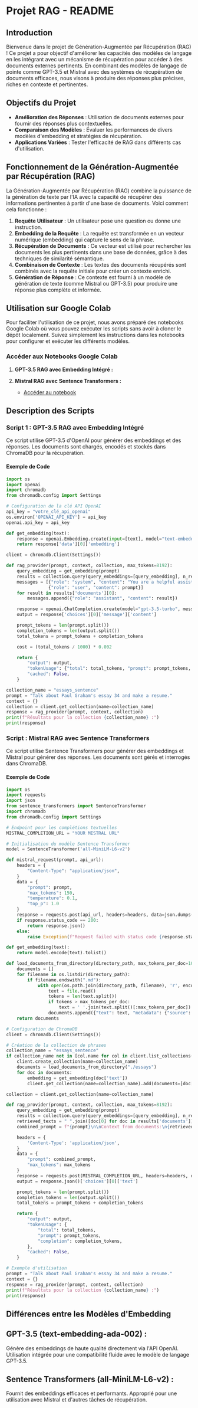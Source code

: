 # Projet RAG - README

## Introduction

Bienvenue dans le projet de Génération-Augmentée par Récupération (RAG) ! Ce projet a pour objectif d'améliorer les capacités des modèles de langage en les intégrant avec un mécanisme de récupération pour accéder à des documents externes pertinents. En combinant des modèles de langage de pointe comme GPT-3.5 et Mistral avec des systèmes de récupération de documents efficaces, nous visons à produire des réponses plus précises, riches en contexte et pertinentes.

## Objectifs du Projet

- **Amélioration des Réponses** : Utilisation de documents externes pour fournir des réponses plus contextuelles.
- **Comparaison des Modèles** : Évaluer les performances de divers modèles d'embedding et stratégies de récupération.
- **Applications Variées** : Tester l'efficacité de RAG dans différents cas d'utilisation.


## Fonctionnement de la Génération-Augmentée par Récupération (RAG)

La Génération-Augmentée par Récupération (RAG) combine la puissance de la génération de texte par l'IA avec la capacité de récupérer des informations pertinentes à partir d'une base de documents. Voici comment cela fonctionne :

1. **Requête Utilisateur** : Un utilisateur pose une question ou donne une instruction.
2. **Embedding de la Requête** : La requête est transformée en un vecteur numérique (embedding) qui capture le sens de la phrase.
3. **Récupération de Documents** : Ce vecteur est utilisé pour rechercher les documents les plus pertinents dans une base de données, grâce à des techniques de similarité sémantique.
4. **Combinaison de Contexte** : Les textes des documents récupérés sont combinés avec la requête initiale pour créer un contexte enrichi.
5. **Génération de Réponse** : Ce contexte est fourni à un modèle de génération de texte (comme Mistral ou GPT-3.5) pour produire une réponse plus complète et informée.


## Utilisation sur Google Colab

Pour faciliter l'utilisation de ce projet, nous avons préparé des notebooks Google Colab où vous pouvez exécuter les scripts sans avoir à cloner le dépôt localement. Suivez simplement les instructions dans les notebooks pour configurer et exécuter les différents modèles.

### Accéder aux Notebooks Google Colab

1. **GPT-3.5 RAG avec Embedding Intégré :**
   
2. **Mistral RAG avec Sentence Transformers :**
   - [Accéder au notebook ](https://colab.research.google.com/drive/1_12pB2iXumTAjBUqRdJyOf91_1492MLx#scrollTo=6jEjGNNZ8RIo)

## Description des Scripts

### Script 1 : GPT-3.5 RAG avec Embedding Intégré

Ce script utilise GPT-3.5 d'OpenAI pour générer des embeddings et des réponses. Les documents sont chargés, encodés et stockés dans ChromaDB pour la récupération.

#### Exemple de Code

```python
import os
import openai
import chromadb
from chromadb.config import Settings

# Configuration de la clé API OpenAI
api_key = "votre_clé_api_openai"
os.environ['OPENAI_API_KEY'] = api_key
openai.api_key = api_key

def get_embedding(text):
    response = openai.Embedding.create(input=[text], model="text-embedding-ada-002")
    return response['data'][0]['embedding']

client = chromadb.Client(Settings())

def rag_provider(prompt, context, collection, max_tokens=8192):
    query_embedding = get_embedding(prompt)
    results = collection.query(query_embeddings=[query_embedding], n_results=5)
    messages = [{"role": "system", "content": "You are a helpful assistant."},
                {"role": "user", "content": prompt}]
    for result in results['documents'][0]:
        messages.append({"role": "assistant", "content": result})

    response = openai.ChatCompletion.create(model="gpt-3.5-turbo", messages=messages)
    output = response['choices'][0]['message']['content']

    prompt_tokens = len(prompt.split())
    completion_tokens = len(output.split())
    total_tokens = prompt_tokens + completion_tokens

    cost = (total_tokens / 1000) * 0.002

    return {
        "output": output,
        "tokenUsage": {"total": total_tokens, "prompt": prompt_tokens, "completion": completion_tokens, "cost": cost},
        "cached": False,
    }

collection_name = "essays_sentence"
prompt = "Talk about Paul Graham's essay 34 and make a resume."
context = {}
collection = client.get_collection(name=collection_name)
response = rag_provider(prompt, context, collection)
print(f"Résultats pour la collection {collection_name} :")
print(response)
```






### Script : Mistral RAG avec Sentence Transformers

Ce script utilise Sentence Transformers pour générer des embeddings et Mistral pour générer des réponses. Les documents sont gérés et interrogés dans ChromaDB.

#### Exemple de Code

```python
import os
import requests
import json
from sentence_transformers import SentenceTransformer
import chromadb
from chromadb.config import Settings

# Endpoint pour les complétions textuelles
MISTRAL_COMPLETION_URL = "YOUR MISTRAL URL"

# Initialisation du modèle Sentence Transformer
model = SentenceTransformer('all-MiniLM-L6-v2')

def mistral_request(prompt, api_url):
    headers = {
        "Content-Type": "application/json",
    }
    data = {
        "prompt": prompt,
        "max_tokens": 150,
        "temperature": 0.1,
        "top_p": 1.0
    }
    response = requests.post(api_url, headers=headers, data=json.dumps(data))
    if response.status_code == 200:
        return response.json()
    else:
        raise Exception(f"Request failed with status code {response.status_code}: {response.text}")

def get_embedding(text):
    return model.encode(text).tolist()

def load_documents_from_directory(directory_path, max_tokens_per_doc=1000):
    documents = []
    for filename in os.listdir(directory_path):
        if filename.endswith(".md"):
            with open(os.path.join(directory_path, filename), 'r', encoding='utf-8') as file:
                text = file.read()
                tokens = len(text.split())
                if tokens > max_tokens_per_doc:
                    text = ' '.join(text.split()[:max_tokens_per_doc])
                documents.append({"text": text, "metadata": {"source": filename}})
    return documents

# Configuration de ChromaDB
client = chromadb.Client(Settings())

# Création de la collection de phrases
collection_name = "essays_sentence"
if collection_name not in [col.name for col in client.list_collections()]:
    client.create_collection(name=collection_name)
    documents = load_documents_from_directory("./essays")
    for doc in documents:
        embedding = get_embedding(doc['text'])
        client.get_collection(name=collection_name).add(documents=[doc['text']], embeddings=[embedding], metadatas=[doc['metadata']], ids=[doc['metadata']['source']])

collection = client.get_collection(name=collection_name)

def rag_provider(prompt, context, collection, max_tokens=8192):
    query_embedding = get_embedding(prompt)
    results = collection.query(query_embeddings=[query_embedding], n_results=5)
    retrieved_texts = " ".join([doc[0] for doc in results['documents']])
    combined_prompt = f"{prompt}\n\nContext from documents:\n{retrieved_texts}"

    headers = {
        'Content-Type': 'application/json',
    }
    data = {
        "prompt": combined_prompt,
        "max_tokens": max_tokens
    }
    response = requests.post(MISTRAL_COMPLETION_URL, headers=headers, data=json.dumps(data))
    output = response.json()['choices'][0]['text']

    prompt_tokens = len(prompt.split())
    completion_tokens = len(output.split())
    total_tokens = prompt_tokens + completion_tokens

    return {
        "output": output,
        "tokenUsage": {
            "total": total_tokens,
            "prompt": prompt_tokens,
            "completion": completion_tokens,
        },
        "cached": False,
    }

# Exemple d'utilisation
prompt = "Talk about Paul Graham's essay 34 and make a resume."
context = {}
response = rag_provider(prompt, context, collection)
print(f"Résultats pour la collection {collection_name} :")
print(response)
```

## Différences entre les Modèles d'Embedding

## GPT-3.5 (text-embedding-ada-002) :
Génère des embeddings de haute qualité directement via l'API OpenAI.
Utilisation intégrée pour une compatibilité fluide avec le modèle de langage GPT-3.5.

## Sentence Transformers (all-MiniLM-L6-v2) :
Fournit des embeddings efficaces et performants.
Approprié pour une utilisation avec Mistral et d'autres tâches de récupération.
